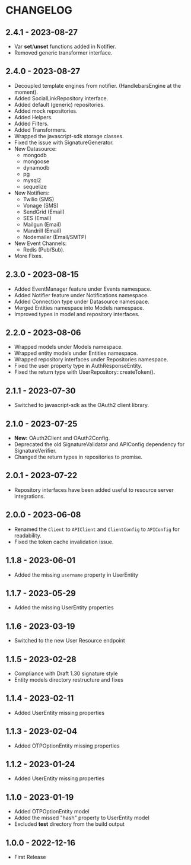 # CHANGELOG

## 2.4.1 - 2023-08-27

* Var **set**/**unset** functions added in Notifier.
* Removed generic transformer interface.

## 2.4.0 - 2023-08-27

* Decoupled template engines from notifier. (HandlebarsEngine at the moment).
* Added SocialLinkRepository interface.
* Added default (generic) repositories.
* Added mock repositories.
* Added Helpers.
* Added Filters.
* Added Transformers.
* Wrapped the javascript-sdk storage classes.
* Fixed the issue with SignatureGenerator.
* New Datasource:
  - mongodb
  - mongoose
  - dynamodb
  - pg
  - mysql2
  - sequelize
* New Notifiers:
  - Twilio (SMS)
  - Vonage (SMS)
  - SendGrid (Email)
  - SES (Email)
  - Mailgun (Email)
  - Mandrill (Email)
  - Nodemailer (Email/SMTP)
* New Event Channels:
  - Redis (Pub/Sub).
* More Fixes.

## 2.3.0 - 2023-08-15

* Added EventManager feature under Events namespace.
* Added Notifier feature under Notifications namespace.
* Added Connection type under Datasource namespace.
* Merged Entities namespace into Models namespace.
* Improved types in model and repository interfaces.

## 2.2.0 - 2023-08-06

* Wrapped models under Models namespace.
* Wrapped entity models under Entities namespace.
* Wrapped repository interfaces under Repositories namespace.
* Fixed the user property type in AuthResponseEntity.
* Fixed the return type with UserRepository::createToken().

## 2.1.1 - 2023-07-30

* Switched to javascript-sdk as the OAuth2 client library.

## 2.1.0 - 2023-07-25

* **New:** OAuth2Client and OAuth2Config.
* Deprecated the old SignatureValidator and APIConfig dependency for SignatureVerifier.
* Changed the return types in repositories to promise.

## 2.0.1 - 2023-07-22

* Repository interfaces have been added useful to resource server integrations. 

## 2.0.0 - 2023-06-08

* Renamed the `Client` to `APIClient` and `ClientConfig` to `APIConfig` for readability.
* Fixed the token cache invalidation issue.

## 1.1.8 - 2023-06-01

* Added the missing `username` property in UserEntity

## 1.1.7 - 2023-05-29

* Added the missing UserEntity properties

## 1.1.6 - 2023-03-19

* Switched to the new User Resource endpoint

## 1.1.5 - 2023-02-28

* Compliance with Draft 1.30 signature style
* Entity models directory restructure and fixes

## 1.1.4 - 2023-02-11

* Added UserEntity missing properties

## 1.1.3 - 2023-02-04

* Added OTPOptionEntity missing properties

## 1.1.2 - 2023-01-24

* Added UserEntity missing properties

## 1.1.0 - 2023-01-19

* Added OTPOptionEntity model
* Added the missed "hash" property to UserEntity model
* Excluded __test__ directory from the build output

## 1.0.0 - 2022-12-16

* First Release
